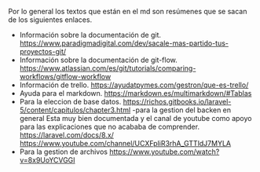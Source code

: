 Por lo general los textos que están en el md son resúmenes que se sacan de los siguientes enlaces.

- Información sobre la documentación de git.
https://www.paradigmadigital.com/dev/sacale-mas-partido-tus-proyectos-git/
- Información sobre la documentación de git-flow.
https://www.atlassian.com/es/git/tutorials/comparing-workflows/gitflow-workflow
- Información de trello.
https://ayudatpymes.com/gestron/que-es-trello/
- Ayuda para el markdown.
https://markdown.es/multimarkdown/#Tablas
- Para la eleccion de base datos.
https://richos.gitbooks.io/laravel-5/content/capitulos/chapter3.html
-para la gestion del backen en general 
Esta muy bien documentada  y el canal de youtube como apoyo para las explicaciones que no acababa de comprender.
https://laravel.com/docs/8.x/ 
https://www.youtube.com/channel/UCXFpliR3rhA_GTTldJ7MYLA
- Para la gestion de archivos 
https://www.youtube.com/watch?v=8x9UoYCVGGI

